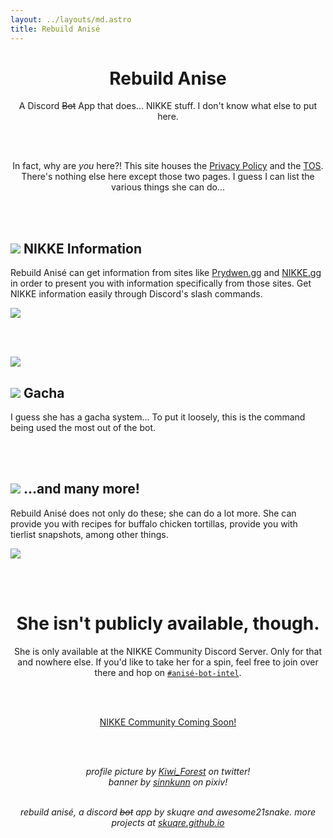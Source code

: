 ```yaml
---
layout: ../layouts/md.astro
title: Rebuild Anisé
---
```


<div style="text-align: center;">

# Rebuild Anise

A Discord ~~Bot~~ App that does... NIKKE stuff. I don't know what else to put here.

<br><br>

In fact, why are *you* here?! This site houses the [Privacy Policy](/rb-anise/privacy/) and the [TOS](/rb-anise/tos/). There's nothing else here except those two pages. I guess I can list the various things she can do...

</div>

<br><br>

<div class="side-wrapper">
<div class="side-element">

<h2><img class="header-img" src="https://cdn.discordapp.com/emojis/1240673618917326978.png" /> NIKKE Information</h2>

Rebuild Anisé can get information from sites like [Prydwen.gg](https://prydwen.gg/nikke/) and [NIKKE.gg](https://nikke.gg/) in order to present you with information specifically from those sites. Get NIKKE information easily through Discord's slash commands.

</div>

<div class="side-element">

![](https://anis.is-ne.at/6AUzMl6ya.png)

</div>
</div>

<br><br>

<div class="side-wrapper">
<div class="side-element">

![](https://anis.is-ne.at/6AUBXJwMd.png)

</div>

<div class="side-element">

<h2><img class="header-img" src="https://cdn.discordapp.com/emojis/1240674643954761740.png" /> Gacha</h2>

I guess she has a gacha system... To put it loosely, this is the command being used the most out of the bot.

</div>
</div>

<br><br>

<div class="side-wrapper">
<div class="side-element">

<h2><img class="header-img" src="https://cdn.discordapp.com/emojis/1240674639894675586.png" /> ...and many more!</h2>

Rebuild Anisé does not only do these; she can do a lot more. She can provide you with recipes for buffalo chicken tortillas, provide you with tierlist snapshots, among other things.

</div>

<div class="side-element">

![](https://anis.is-ne.at/6AUEG_lkx.png)

</div>
</div>

<br><br>

<div style="text-align: center;">

# She isn't publicly available, though.

She is only available at the NIKKE Community Discord Server. Only for that and nowhere else. If you'd like to take her for a spin, feel free to join over there and hop on [`#anisé-bot-intel`](https://discord.com/channels/968096627002851379/1056120875612651570/).

<br><br>

<div class="button-tray">
<a class="button" href="https://discord.gg/nikke/">
<i class='bx bxl-discord-alt'></i> NIKKE Community
</a>
<a class="button disabled" href="https://github.com/skuqre/rb-anise/
">
<i class='bx bxl-github'></i> Coming Soon!
</a>
</div>

<br><br>

<span class="wtm">

*profile picture by [Kiwi_Forest](https://x.com/Kiwi_Forest) on twitter!*<br>
*banner by [sinnkunn](https://www.pixiv.net/en/users/1311119) on pixiv!*<br><br>

*rebuild anisé, a discord ~~bot~~ app by skuqre and awesome21snake. more projects at [skuqre.github.io](https://skuqre.github.io/)*

</span>

<br><br><br><br>

</div>

